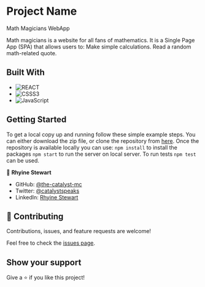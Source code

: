 # Project Name

Math Magicians WebApp

Math magicians is a website for all fans of mathematics. It is a Single Page App (SPA) that allows users to:  Make simple calculations. Read a random math-related quote.

## Built With
- ![REACT](https://img.shields.io/badge/React-20232A?style=for-the-badge&logo=react&logoColor=61DAFB)
- ![CSSS3](https://img.shields.io/badge/CSS3-1572B6?style=for-the-badge&logo=css3&logoColor=white)
- ![JavaScript](https://img.shields.io/badge/javascript-%23323330.svg?style=for-the-badge&logo=javascript&logoColor=%23F7DF1E)


## Getting Started

To get a local copy up and running follow these simple example steps. You can either download the zip file, or clone the repository from [here](https://github.com/the-catalystmc/math-magicians). Once the repository is available locally you can use: `npm install` to install the packages `npm start` to run the server on local server.
To run tests `npm test` can be used.

👤 **Rhyine Stewart**

- GitHub: [@the-catalyst-mc](https://github.com/the-catalyst-mc)
- Twitter: [@catalystspeaks](https://twitter.com/catalystspeaks)
- LinkedIn: [Rhyine Stewart](https://linkedin.com/in/rhyinestewart)


## 🤝 Contributing

Contributions, issues, and feature requests are welcome!

Feel free to check the [issues page](https://github.com/the-catalystmc/math-magicians/issues).

## Show your support

Give a ⭐️ if you like this project!
